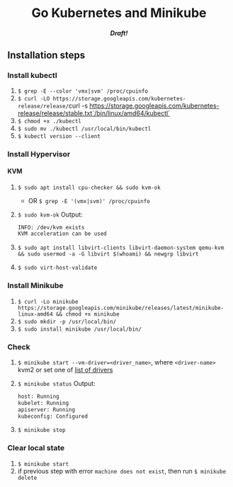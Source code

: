 <div align="center">
  <h1>Go Kubernetes and Minikube</h1>
  <h5>Draft!</h5>
</div>

## Installation steps

### Install kubectl

1. `$ grep -E --color 'vmx|svm' /proc/cpuinfo`
2. `$ curl -LO https://storage.googleapis.com/kubernetes-release/release/`curl -s https://storage.googleapis.com/kubernetes-release/release/stable.txt`/bin/linux/amd64/kubectl`
3. `$ chmod +x ./kubectl`
4. `$ sudo mv ./kubectl /usr/local/bin/kubectl`
5. `$ kubectl version --client`

### Install Hypervisor

#### KVM

1. `$ sudo apt install cpu-checker && sudo kvm-ok` 
    - OR `$ grep -E '(vmx|svm)' /proc/cpuinfo`
2. `$ sudo kvm-ok`
   Output:
   
   ```bash
   INFO: /dev/kvm exists
   KVM acceleration can be used
   ```
3. `$ sudo apt install libvirt-clients libvirt-daemon-system qemu-kvm && sudo usermod -a -G libvirt $(whoami) && newgrp libvirt`
4. `$ sudo virt-host-validate`

### Install Minikube

1. `$ curl -Lo minikube https://storage.googleapis.com/minikube/releases/latest/minikube-linux-amd64 && chmod +x minikube`
2. `$ sudo mkdir -p /usr/local/bin/`
3. `$ sudo install minikube /usr/local/bin/`

### Check

1. `$ minikube start --vm-driver=<driver_name>`, where `<driver-name>` kvm2 or set one of [list of drivers](https://kubernetes.io/ru/docs/setup/learning-environment/minikube/#%D1%83%D0%BA%D0%B0%D0%B7%D0%B0%D0%BD%D0%B8%D0%B5-%D0%B4%D1%80%D0%B0%D0%B9%D0%B2%D0%B5%D1%80%D0%B0-%D0%B2%D0%B8%D1%80%D1%82%D1%83%D0%B0%D0%BB%D1%8C%D0%BD%D0%BE%D0%B9-%D0%BC%D0%B0%D1%88%D0%B8%D0%BD%D1%8B)
2. `$ minikube status`
   Output:
   
   ```bash
   host: Running
   kubelet: Running
   apiserver: Running
   kubeconfig: Configured
   ```

3. `$ minikube stop`

### Clear local state

1. `$ minikube start`
2. if previous step with error `machine does not exist`, then run `$ minikube delete`
